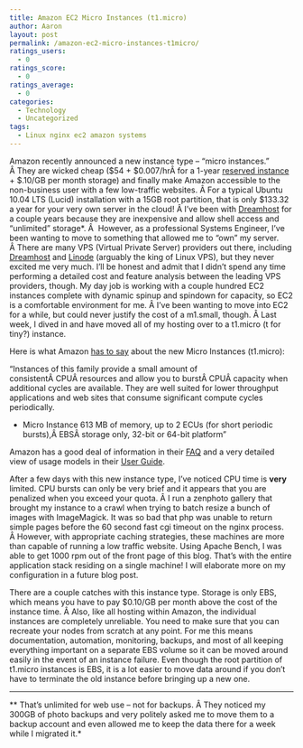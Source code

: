 ```yaml
---
title: Amazon EC2 Micro Instances (t1.micro)
author: Aaron
layout: post
permalink: /amazon-ec2-micro-instances-t1micro/
ratings_users:
  - 0
ratings_score:
  - 0
ratings_average:
  - 0
categories:
  - Technology
  - Uncategorized
tags:
  - Linux nginx ec2 amazon systems
---
```

Amazon recently announced a new instance type &#8211; &#8220;micro instances.&#8221; Â They are wicked cheap ($54 + $0.007/hrÂ for a 1-year [reserved instance][1] + $.10/GB per month storage) and finally make Amazon accessible to the non-business user with a few low-traffic websites. Â For a typical Ubuntu 10.04 LTS (Lucid) installation with a 15GB root partition, that is only $133.32 a year for your very own server in the cloud! Â I&#8217;ve been with [Dreamhost][2] for a couple years because they are inexpensive and allow shell access and &#8220;unlimited&#8221; storage*. Â  However, as a professional Systems Engineer, I&#8217;ve been wanting to move to something that allowed me to &#8220;own&#8221; my server. Â There are many VPS (Virtual Private Server) providers out there, including [Dreamhost][3] and [Linode][4] (arguably the king of Linux VPS), but they never excited me very much. I&#8217;ll be honest and admit that I didn&#8217;t spend any time performing a detailed cost and feature analysis between the leading VPS providers, though. My day job is working with a couple hundred EC2 instances complete with dynamic spinup and spindown for capacity, so EC2 is a comfortable environment for me. Â I&#8217;ve been wanting to move into EC2 for a while, but could never justify the cost of a m1.small, though. Â Last week, I dived in and have moved all of my hosting over to a t1.micro (t for tiny?) instance.

Here is what Amazon [has to say][5] about the new Micro Instances (t1.micro):

&#8220;Instances of this family provide a small amount of consistentÂ CPUÂ resources and allow you to burstÂ CPUÂ capacity when additional cycles are available. They are well suited for lower throughput applications and web sites that consume significant compute cycles periodically.

*   Micro Instance 613 MB of memory, up to 2 ECUs (for short periodic bursts),Â EBSÂ storage only, 32-bit or 64-bit platform&#8221;

Amazon has a good deal of information in their [FAQ][6] and a very detailed view of usage models in their [User Guide][7].

After a few days with this new instance type, I&#8217;ve noticed CPU time is **very** limited. CPU bursts can only be very brief and it appears that you are penalized when you exceed your quota. Â I run a zenphoto gallery that brought my instance to a crawl when trying to batch resize a bunch of images with ImageMagick. It was so bad that php was unable to return simple pages before the 60 second fast cgi timeout on the nginx process. Â However, with appropriate caching strategies, these machines are more than capable of running a low traffic website. Using Apache Bench, I was able to get 1000 rpm out of the front page of this blog. That&#8217;s with the entire application stack residing on a single machine! I will elaborate more on my configuration in a future blog post.

There are a couple catches with this instance type. Storage is only EBS, which means you have to pay $0.10/GB per month above the cost of the instance time. Â Also, like all hosting within Amazon, the individual instances are completely unreliable. You need to make sure that you can recreate your nodes from scratch at any point. For me this means documentation, automation, monitoring, backups, and most of all keeping everything important on a separate EBS volume so it can be moved around easily in the event of an instance failure. Even though the root partition of t1.micro instances is EBS, it is a lot easier to move data around if you don&#8217;t have to terminate the old instance before bringing up a new one.

* * *

** That&#8217;s unlimited for web use &#8211; not for backups. Â They noticed my 300GB of photo backups and very politely asked me to move them to a backup account and even allowed me to keep the data there for a week while I migrated it.*</p> <div class="addtoany_share_save_container addtoany_content_bottom">
  <div class="a2a_kit a2a_kit_size_32 addtoany_list a2a_target" id="wpa2a_14">
    <a class="a2a_button_facebook" href="http://www.addtoany.com/add_to/facebook?linkurl=http%3A%2F%2Fblog.9minutesnooze.com%2Famazon-ec2-micro-instances-t1micro%2F&linkname=Amazon%20EC2%20Micro%20Instances%20%28t1.micro%29" title="Facebook" rel="nofollow" target="_blank"></a><a class="a2a_button_twitter" href="http://www.addtoany.com/add_to/twitter?linkurl=http%3A%2F%2Fblog.9minutesnooze.com%2Famazon-ec2-micro-instances-t1micro%2F&linkname=Amazon%20EC2%20Micro%20Instances%20%28t1.micro%29" title="Twitter" rel="nofollow" target="_blank"></a><a class="a2a_button_google_plus" href="http://www.addtoany.com/add_to/google_plus?linkurl=http%3A%2F%2Fblog.9minutesnooze.com%2Famazon-ec2-micro-instances-t1micro%2F&linkname=Amazon%20EC2%20Micro%20Instances%20%28t1.micro%29" title="Google+" rel="nofollow" target="_blank"></a><a class="a2a_dd addtoany_share_save" href="https://www.addtoany.com/share_save"></a>
  </div>
</div>

 [1]: http://aws.amazon.com/about-aws/whats-new/2009/03/12/amazon-ec2-introduces-reserved-instances/
 [2]: http://dreamhost.com
 [3]: http://www.dreamhost.com
 [4]: http://www.linode.com
 [5]: http://aws.amazon.com/ec2/instance-types/
 [6]: http://aws.amazon.com/ec2/faqs/#How_much_compute_power_do_Micro_instances_provide
 [7]: http://docs.amazonwebservices.com/AWSEC2/latest/UserGuide/index.html?concepts_micro_instances.html